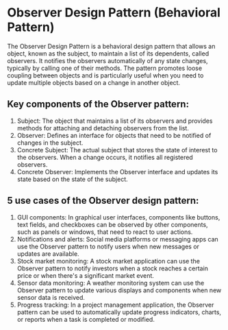 # Observer Design Pattern (Behavioral Pattern)

The Observer Design Pattern is a behavioral design pattern that allows an object, known as the subject, to maintain a list of its dependents, called observers. It notifies the observers automatically of any state changes, typically by calling one of their methods. The pattern promotes loose coupling between objects and is particularly useful when you need to update multiple objects based on a change in another object.

## Key components of the Observer pattern:

1. Subject: The object that maintains a list of its observers and provides methods for attaching and detaching observers from the list.
2. Observer: Defines an interface for objects that need to be notified of changes in the subject.
3. Concrete Subject: The actual subject that stores the state of interest to the observers. When a change occurs, it notifies all registered observers.
4. Concrete Observer: Implements the Observer interface and updates its state based on the state of the subject.

## 5 use cases of the Observer design pattern:

1. GUI components: In graphical user interfaces, components like buttons, text fields, and checkboxes can be observed by other components, such as panels or windows, that need to react to user actions.
2. Notifications and alerts: Social media platforms or messaging apps can use the Observer pattern to notify users when new messages or updates are available.
3. Stock market monitoring: A stock market application can use the Observer pattern to notify investors when a stock reaches a certain price or when there's a significant market event.
4. Sensor data monitoring: A weather monitoring system can use the Observer pattern to update various displays and components when new sensor data is received.
5. Progress tracking: In a project management application, the Observer pattern can be used to automatically update progress indicators, charts, or reports when a task is completed or modified.
